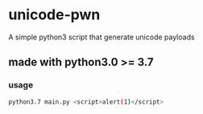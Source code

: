 # unicode-pwn
A simple python3 script that generate unicode payloads

## made with python3.0 >= 3.7

### usage 
```bash
python3.7 main.py <script>alert(1)</script>
```

[](https://raw.githubusercontent.com/t0gu/unicode-pwn/master/unicode.gif)
